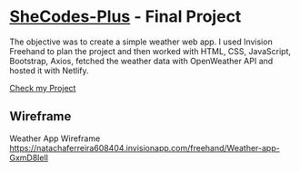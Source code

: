 # [SheCodes-Plus](https://www.shecodes.io/plus) - Final Project

The objective was to create a simple weather web app. I used Invision Freehand to plan the project and then worked with HTML, CSS, JavaScript, Bootstrap, Axios, fetched the weather data with OpenWeather API and hosted it with Netlify. 

[Check my Project](https://blissful-hugle-55c2db.netlify.app)

## Wireframe
Weather App Wireframe
https://natachaferreira608404.invisionapp.com/freehand/Weather-app-GxmD8lelI
